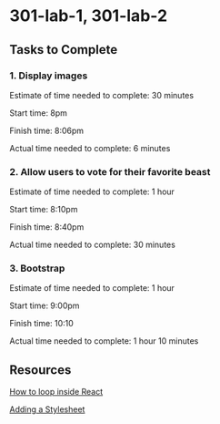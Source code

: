 # 301-lab-1, 301-lab-2

## Tasks to Complete

### 1. Display images

Estimate of time needed to complete: 30 minutes

Start time: 8pm

Finish time: 8:06pm

Actual time needed to complete: 6 minutes

### 2. Allow users to vote for their favorite beast

Estimate of time needed to complete: 1 hour

Start time: 8:10pm

Finish time: 8:40pm

Actual time needed to complete: 30 minutes

### 3. Bootstrap

Estimate of time needed to complete: 1 hour

Start time: 9:00pm

Finish time: 10:10

Actual time needed to complete: 1 hour 10 minutes

## Resources

[How to loop inside React](https://flaviocopes.com/react-how-to-loop/)

[Adding a Stylesheet](https://create-react-app.dev/docs/adding-a-stylesheet/)
